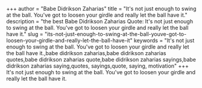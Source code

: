 +++
author = "Babe Didrikson Zaharias"
title = "It's not just enough to swing at the ball. You've got to loosen your girdle and really let the ball have it."
description = "the best Babe Didrikson Zaharias Quote: It's not just enough to swing at the ball. You've got to loosen your girdle and really let the ball have it."
slug = "its-not-just-enough-to-swing-at-the-ball-youve-got-to-loosen-your-girdle-and-really-let-the-ball-have-it"
keywords = "It's not just enough to swing at the ball. You've got to loosen your girdle and really let the ball have it.,babe didrikson zaharias,babe didrikson zaharias quotes,babe didrikson zaharias quote,babe didrikson zaharias sayings,babe didrikson zaharias saying,quotes, sayings,quote, saying, motivation"
+++
It's not just enough to swing at the ball. You've got to loosen your girdle and really let the ball have it.
